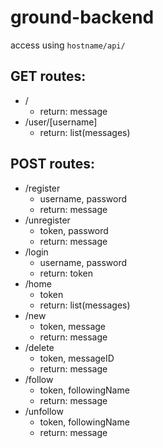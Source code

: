 # ground-backend

access using `hostname/api/`

## GET routes:

- /
  - return: message
- /user/[username]
  - return: list(messages)

## POST routes:

- /register
  - username, password
  - return: message
- /unregister
  - token, password
  - return: message
- /login
  - username, password
  - return: token
- /home
  - token
  - return: list(messages)
- /new
  - token, message
  - return: message
- /delete
  - token, messageID
  - return: message
- /follow
  - token, followingName
  - return: message
- /unfollow
  - token, followingName
  - return: message
